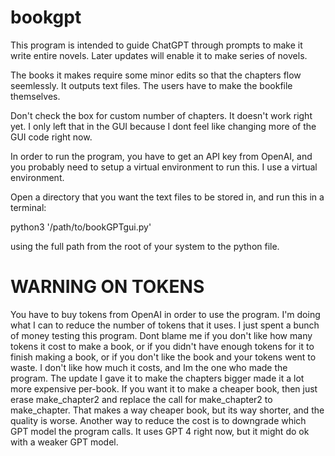 # bookgpt
This program is intended to guide ChatGPT through prompts to make it write entire novels. Later updates will enable it to make series of novels.

The books it makes require some minor edits so that the chapters flow seemlessly. It outputs text files. The users have to make the bookfile themselves. 


Don't check the box for custom number of chapters. It doesn't work right yet. I only left that in the GUI because I dont feel like changing more of the GUI code right now.

In order to run the program, you have to get an API key from OpenAI, and you probably need to setup a virtual environment to run this. I use a virtual environment.

Open a directory that you want the text files to be stored in, and run this in a terminal:

python3 '/path/to/bookGPTgui.py'

using the full path from the root of your system to the python file.


# WARNING ON TOKENS
You have to buy tokens from OpenAI in order to use the program. I'm doing what I can to reduce the number of tokens that it uses. I just spent a bunch of money testing this program. Dont blame me if you don't like how many tokens it cost to make a book, or if you didn't have enough tokens for it to finish making a book, or if you don't like the book and your tokens went to waste. I don't like how much it costs, and Im the one who made the program. The update I gave it to make the chapters bigger made it a lot more expensive per-book. If you want it to make a cheaper book, then just erase make_chapter2 and replace the call for make_chapter2 to make_chapter. That makes a way cheaper book, but its way shorter, and the quality is worse. Another way to reduce the cost is to downgrade which GPT model the program calls. It uses GPT 4 right now, but it might do ok with a weaker GPT model.

